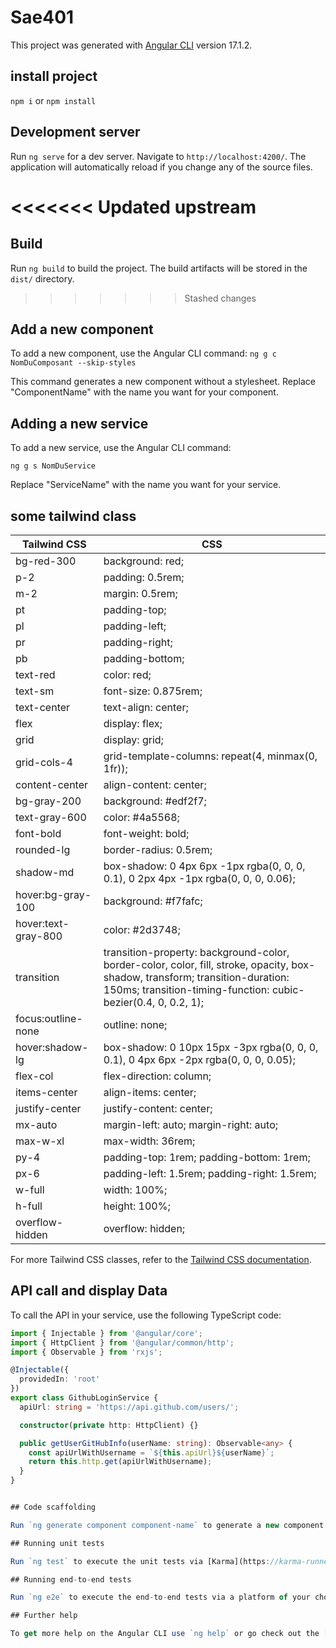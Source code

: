 # Sae401

This project was generated with [Angular CLI](https://github.com/angular/angular-cli) version 17.1.2.

## install project 
`npm i` or `npm install` 

## Development server

Run `ng serve` for a dev server. Navigate to `http://localhost:4200/`. The application will automatically reload if you change any of the source files.

<<<<<<< Updated upstream
=======
## Build

Run `ng build` to build the project. The build artifacts will be stored in the `dist/` directory.
>>>>>>> Stashed changes

## Add a new component

To add a new component, use the Angular CLI command:
`ng g c NomDuComposant --skip-styles`

This command generates a new component without a stylesheet. Replace "ComponentName" with the name you want for your component.

## Adding a new service

To add a new service, use the Angular CLI command:

`ng g s NomDuService`

Replace "ServiceName" with the name you want for your service.


## some tailwind class 

| Tailwind CSS         | CSS                            |
|----------------------|--------------------------------|
| bg-red-300           | background: red;               |
| p-2                  | padding: 0.5rem;               |
| m-2                  | margin: 0.5rem;                |
| pt                   | padding-top;                   |
| pl                   | padding-left;                  |
| pr                   | padding-right;                 |
| pb                   | padding-bottom;                |
| text-red             | color: red;                    |
| text-sm              | font-size: 0.875rem;           |
| text-center          | text-align: center;            |
| flex                 | display: flex;                 |
| grid                 | display: grid;                 |
| grid-cols-4          | grid-template-columns: repeat(4, minmax(0, 1fr)); |
| content-center       | align-content: center;         |
| bg-gray-200          | background: #edf2f7;           |
| text-gray-600        | color: #4a5568;                |
| font-bold            | font-weight: bold;             |
| rounded-lg           | border-radius: 0.5rem;         |
| shadow-md            | box-shadow: 0 4px 6px -1px rgba(0, 0, 0, 0.1), 0 2px 4px -1px rgba(0, 0, 0, 0.06); |
| hover:bg-gray-100    | background: #f7fafc;           |
| hover:text-gray-800  | color: #2d3748;                |
| transition           | transition-property: background-color, border-color, color, fill, stroke, opacity, box-shadow, transform; transition-duration: 150ms; transition-timing-function: cubic-bezier(0.4, 0, 0.2, 1); |
| focus:outline-none   | outline: none;                 |
| hover:shadow-lg      | box-shadow: 0 10px 15px -3px rgba(0, 0, 0, 0.1), 0 4px 6px -2px rgba(0, 0, 0, 0.05); |
| flex-col             | flex-direction: column;        |
| items-center         | align-items: center;           |
| justify-center       | justify-content: center;       |
| mx-auto              | margin-left: auto; margin-right: auto; |
| max-w-xl             | max-width: 36rem;              |
| py-4                 | padding-top: 1rem; padding-bottom: 1rem; |
| px-6                 | padding-left: 1.5rem; padding-right: 1.5rem; |
| w-full               | width: 100%;                   |
| h-full               | height: 100%;                  |
| overflow-hidden      | overflow: hidden;              |

For more Tailwind CSS classes, refer to the [Tailwind CSS documentation](https://tailwindcss.com/docs/installation).

## API call and display Data 

To call the API in your service, use the following TypeScript code:

```typescript
import { Injectable } from '@angular/core';
import { HttpClient } from '@angular/common/http';
import { Observable } from 'rxjs';

@Injectable({
  providedIn: 'root'
})
export class GithubLoginService {
  apiUrl: string = 'https://api.github.com/users/';

  constructor(private http: HttpClient) {}

  public getUserGitHubInfo(userName: string): Observable<any> {
    const apiUrlWithUsername = `${this.apiUrl}${userName}`;
    return this.http.get(apiUrlWithUsername);
  }
}


## Code scaffolding

Run `ng generate component component-name` to generate a new component. You can also use `ng generate directive|pipe|service|class|guard|interface|enum|module`.

## Running unit tests

Run `ng test` to execute the unit tests via [Karma](https://karma-runner.github.io).

## Running end-to-end tests

Run `ng e2e` to execute the end-to-end tests via a platform of your choice. To use this command, you need to first add a package that implements end-to-end testing capabilities.

## Further help

To get more help on the Angular CLI use `ng help` or go check out the [Angular CLI Overview and Command Reference](https://angular.io/cli) page.
